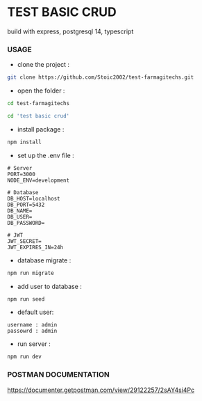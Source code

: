 # TEST BASIC CRUD

build with express, postgresql 14, typescript

### USAGE

- clone the project :

``` bash
git clone https://github.com/Stoic2002/test-farmagitechs.git
```

- open the folder :

``` bash
cd test-farmagitechs
```

``` bash
cd 'test basic crud'
```

- install package :

``` bash
npm install
```

- set up the .env file :

```
# Server
PORT=3000
NODE_ENV=development

# Database
DB_HOST=localhost
DB_PORT=5432
DB_NAME=
DB_USER=
DB_PASSWORD=

# JWT
JWT_SECRET=
JWT_EXPIRES_IN=24h
```

- database migrate :

``` bash
npm run migrate
```

- add user to database :

``` bash
npm run seed
```
- default user:
```
username : admin
passowrd : admin 
```
- run server :

``` bash
npm run dev
```

### POSTMAN DOCUMENTATION

https://documenter.getpostman.com/view/29122257/2sAY4si4Pc






